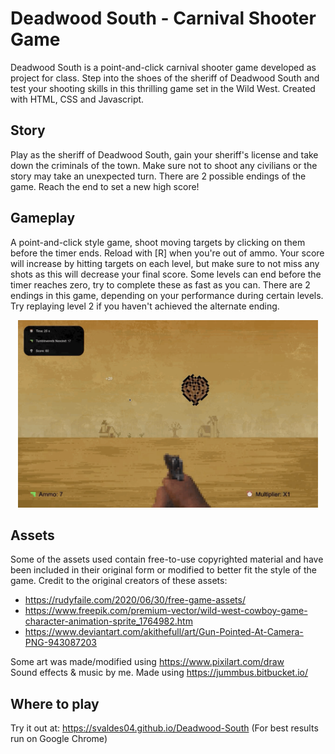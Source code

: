 # Deadwood South - Carnival Shooter Game

Deadwood South is a point-and-click carnival shooter game developed as project for class. Step into the shoes of the sheriff of Deadwood South and test your shooting skills in this thrilling game set in the Wild West. Created with HTML, CSS and Javascript.

## Story
Play as the sheriff of Deadwood South, gain your sheriff's license and take down the criminals of the town. Make sure not to shoot any civilians or the story may take an unexpected turn. There are 2 possible endings of the game. Reach the end to set a new high score! 

## Gameplay
A point-and-click style game, shoot moving targets by clicking on them before the timer ends. Reload with [R] when you're out of ammo. Your score will increase by hitting targets on each level, but make sure to not miss any shots as this will decrease your final score. Some levels can end before the timer reaches zero, try to complete these as fast as you can. There are 2 endings in this game, depending on your performance during certain levels. Try replaying level 2 if you haven't achieved the alternate ending.

<div align="center">
  <img src="gameAssets/level1-demo.GIF" alt="Level 1 gameplay demonstration" height="300" loop=infinite />
</div>

## Assets
Some of the assets used contain free-to-use copyrighted material and have been included in their original form or modified to better fit the style of the game. Credit to the original creators of these assets:

- https://rudyfaile.com/2020/06/30/free-game-assets/
- https://www.freepik.com/premium-vector/wild-west-cowboy-game-character-animation-sprite_1764982.htm
- https://www.deviantart.com/akithefull/art/Gun-Pointed-At-Camera-PNG-943087203

Some art was made/modified using https://www.pixilart.com/draw
<br>
Sound effects & music by me. Made using https://jummbus.bitbucket.io/

## Where to play
Try it out at: https://svaldes04.github.io/Deadwood-South
(For best results run on Google Chrome)
